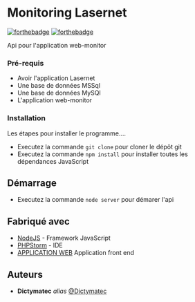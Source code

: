 # Monitoring Lasernet

[![forthebadge](http://forthebadge.com/images/badges/built-with-love.svg)](http://forthebadge.com)  [![forthebadge](https://forthebadge.com/images/badges/built-by-developers.svg)](http://forthebadge.com)

Api pour l'application web-monitor


### Pré-requis

- Avoir l'application Lasernet
- Une base de données MSSql
- Une base de données MySQl
- L'application web-monitor

### Installation

Les étapes pour installer le programme....

- Executez la commande ``git clone`` pour cloner le dépôt git
- Executez la commande ``npm install`` pour installer toutes les dépendances JavaScript

## Démarrage

- Executez la commande ``node server`` pour démarer l'api



## Fabriqué avec

* [NodeJS](https://nodejs.org/en/) - Framework JavaScript
* [PHPStorm](https://www.jetbrains.com/fr-fr/phpstorm/) - IDE
* [APPLICATION WEB](https://github.com/Dictymatec/web-monitor) Application front end

## Auteurs

* **Dictymatec** _alias_ [@Dictymatec](https://github.com/Dictymatec/)

